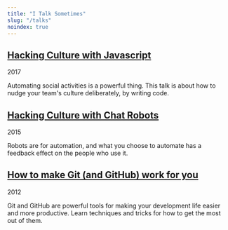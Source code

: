 ```yaml
---
title: "I Talk Sometimes"
slug: "/talks"
noindex: true
---
```


## [Hacking Culture with Javascript](/talks/robots2)

<p class="meta">2017</p>

Automating social activities is a powerful thing.
This talk is about how to nudge your team's culture deliberately, by writing code.

## [Hacking Culture with Chat Robots](/talks/robots)

<p class="meta">2015</p>

Robots are for automation, and what you choose to automate has a
feedback effect on the people who use it.

## [How to make Git (and GitHub) work for you](/talks/openblend)

<p class="meta">2012</p>

Git and GitHub are powerful tools for making your development life easier and
more productive. Learn techniques and tricks for how to get the most out of
them.
